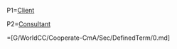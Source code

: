 P1=<a href="#Among.Sec" class="definedterm">Client</a>

P2=<a href="#Among.Sec" class="definedterm">Consultant</a>

=[G/WorldCC/Cooperate-CmA/Sec/DefinedTerm/0.md]
